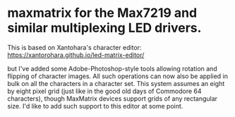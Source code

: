 # maxmatrix for the Max7219 and similar multiplexing LED drivers.

This is based on Xantohara's character editor:
https://xantorohara.github.io/led-matrix-editor/

but I've added some Adobe-Photoshop-style tools allowing rotation and flipping of character images. All such operations can now also 
be applied in bulk on all the characters in a character set.  This system assumes an eight by eight pixel grid (just like in the good
old days of Commodore 64 characters), though MaxMatrix devices support grids of any rectangular size.  I'd like to add such support to 
this editor at some point.

